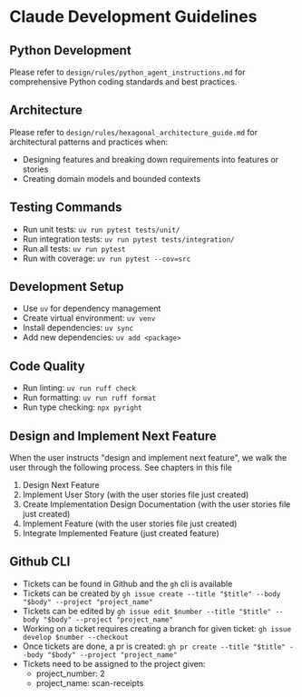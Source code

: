 # Claude Development Guidelines

## Python Development
Please refer to `design/rules/python_agent_instructions.md` for comprehensive Python coding standards and best practices.

## Architecture
Please refer to `design/rules/hexagonal_architecture_guide.md` for architectural patterns and practices when:
- Designing features and breaking down requirements into features or stories
- Creating domain models and bounded contexts


## Testing Commands
- Run unit tests: `uv run pytest tests/unit/`
- Run integration tests: `uv run pytest tests/integration/`
- Run all tests: `uv run pytest`
- Run with coverage: `uv run pytest --cov=src`

## Development Setup
- Use `uv` for dependency management
- Create virtual environment: `uv venv`
- Install dependencies: `uv sync`
- Add new dependencies: `uv add <package>`

## Code Quality
- Run linting: `uv run ruff check`
- Run formatting: `uv run ruff format`
- Run type checking: `npx pyright`

## Design and Implement Next Feature
When the user instructs "design and implement next feature", we walk the user through the following process. See chapters in this file
1. Design Next Feature
2. Implement User Story (with the user stories file just created)
3. Create Implementation Design Documentation (with the user stories file just created)
4. Implement Feature (with the user stories file just created)
5. Integrate Implemented Feature (just created feature)

## Github CLI
- Tickets can be found in Github and the `gh` cli is available
- Tickets can be created by `gh issue create --title "$title" --body "$body" --project "project_name"`
- Tickets can be edited by `gh issue edit $number --title "$title" --body "$body" --project "project_name"`
- Working on a ticket requires creating a branch for given ticket: `gh issue develop $number --checkout`
- Once tickets are done, a pr is created: `gh pr create --title "$title" --body "$body" --project "project_name"`
- Tickets need to be assigned to the project given:
  - project_number: 2
  - project_name: scan-receipts